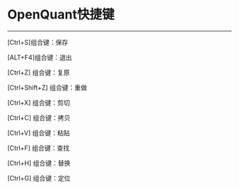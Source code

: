 #  OpenQuant快捷键

---

 \[Ctrl+S\]组合键：保存

 \[ALT+F4\]组合键：退出

 \[Ctrl+Z\] 组合键：复原

 \[Ctrl+Shift+Z\] 组合键：重做

 \[Ctrl+X\] 组合键：剪切

 \[Ctrl+C\] 组合键：拷贝

 \[Ctrl+V\] 组合键：粘贴

 \[Ctrl+F\] 组合键：查找

 \[Ctrl+H\] 组合键：替换

 \[Ctrl+G\] 组合键：定位



